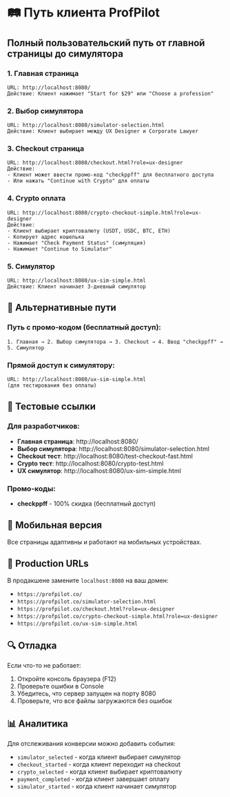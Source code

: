 # 🛤️ Путь клиента ProfPilot

## Полный пользовательский путь от главной страницы до симулятора

### 1. **Главная страница** 
```
URL: http://localhost:8080/
Действие: Клиент нажимает "Start for $29" или "Choose a profession"
```

### 2. **Выбор симулятора**
```
URL: http://localhost:8080/simulator-selection.html
Действие: Клиент выбирает между UX Designer и Corporate Lawyer
```

### 3. **Checkout страница**
```
URL: http://localhost:8080/checkout.html?role=ux-designer
Действие: 
- Клиент может ввести промо-код "checkppff" для бесплатного доступа
- Или нажать "Continue with Crypto" для оплаты
```

### 4. **Crypto оплата**
```
URL: http://localhost:8080/crypto-checkout-simple.html?role=ux-designer
Действие:
- Клиент выбирает криптовалюту (USDT, USDC, BTC, ETH)
- Копирует адрес кошелька
- Нажимает "Check Payment Status" (симуляция)
- Нажимает "Continue to Simulator"
```

### 5. **Симулятор**
```
URL: http://localhost:8080/ux-sim-simple.html
Действие: Клиент начинает 3-дневный симулятор
```

## 🎯 Альтернативные пути

### Путь с промо-кодом (бесплатный доступ):
```
1. Главная → 2. Выбор симулятора → 3. Checkout → 4. Ввод "checkppff" → 5. Симулятор
```

### Прямой доступ к симулятору:
```
URL: http://localhost:8080/ux-sim-simple.html
(для тестирования без оплаты)
```

## 🔧 Тестовые ссылки

### Для разработчиков:
- **Главная страница**: http://localhost:8080/
- **Выбор симулятора**: http://localhost:8080/simulator-selection.html
- **Checkout тест**: http://localhost:8080/test-checkout-fast.html
- **Crypto тест**: http://localhost:8080/crypto-test.html
- **UX симулятор**: http://localhost:8080/ux-sim-simple.html

### Промо-коды:
- **checkppff** - 100% скидка (бесплатный доступ)

## 📱 Мобильная версия

Все страницы адаптивны и работают на мобильных устройствах.

## 🚀 Production URLs

В продакшене замените `localhost:8080` на ваш домен:
- `https://profpilot.co/`
- `https://profpilot.co/simulator-selection.html`
- `https://profpilot.co/checkout.html?role=ux-designer`
- `https://profpilot.co/crypto-checkout-simple.html?role=ux-designer`
- `https://profpilot.co/ux-sim-simple.html`

## 🔍 Отладка

Если что-то не работает:
1. Откройте консоль браузера (F12)
2. Проверьте ошибки в Console
3. Убедитесь, что сервер запущен на порту 8080
4. Проверьте, что все файлы загружаются без ошибок

## 📊 Аналитика

Для отслеживания конверсии можно добавить события:
- `simulator_selected` - когда клиент выбирает симулятор
- `checkout_started` - когда клиент переходит на checkout
- `crypto_selected` - когда клиент выбирает криптовалюту
- `payment_completed` - когда клиент завершает оплату
- `simulator_started` - когда клиент начинает симулятор
